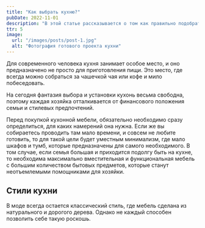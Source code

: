 ```yaml
---
title: "Как выбрать кухню?"
pubDate: 2022-11-01
description: "В этой статье рассказывается о том как правильно подобрать себе кухню."
ttr: 5
image:
  url: "/images/posts/post-1.jpg"
  alt: "Фотография готового проекта кухни"
---
```


Для современного человека кухня занимает особое место, и оно предназначено не просто для приготовления пищи. Это место, где всегда можно собраться за чашечкой чая или кофе и мило побеседовать.

На сегодня фантазия выбора и установки кухонь весьма свободна, поэтому каждая хозяйка отталкивается от финансового положения семьи и стилевых предпочтений.

Перед покупкой кухонной мебели, обязательно необходимо сразу определиться, для каких намерений она нужна. Если же вы собираетесь проводить там мало времени, и совсем не любите готовить, то для такой цели будет уместным минимализм, где мало шкафов и тумб, которые предназначены для самого необходимого. В том случае, если семья большая и приходится подолгу быть на кухне, то необходима максимально вместительная и функциональная мебель с большим количеством бытовых предметов, которые станут неотъемлемыми помощниками для хозяйки.

## Стили кухни

В моде всегда остается классический стиль, где мебель сделана из натурального и дорогого дерева. Однако не каждый способен позволить себе такую роскошь.
